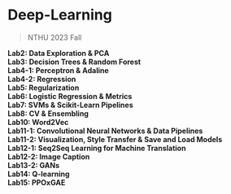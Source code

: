 # Deep-Learning
> NTHU 2023 Fall

**Lab2: Data Exploration & PCA**  
**Lab3: Decision Trees & Random Forest**  
**Lab4-1: Perceptron & Adaline**  
**Lab4-2: Regression**  
**Lab5: Regularization**  
**Lab6: Logistic Regression & Metrics**  
**Lab7: SVMs & Scikit-Learn Pipelines**  
**Lab8: CV & Ensembling**  
**Lab10: Word2Vec**  
**Lab11-1: Convolutional Neural Networks & Data Pipelines**  
**Lab11-2: Visualization, Style Transfer & Save and Load Models**  
**Lab12-1: Seq2Seq Learning for Machine Translation**  
**Lab12-2: Image Caption**  
**Lab13-2: GANs**  
**Lab14: Q-learning**  
**Lab15: PPOxGAE**  
